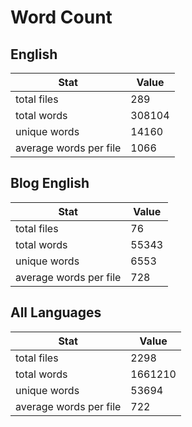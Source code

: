 # Word Count

## English

Stat | Value
---- | -----
total files | 289
total words | 308104
unique words | 14160
average words per file | 1066

## Blog English

Stat | Value
---- | -----
total files | 76
total words | 55343
unique words | 6553
average words per file | 728

## All Languages

Stat | Value
---- | -----
total files | 2298
total words | 1661210
unique words | 53694
average words per file | 722
